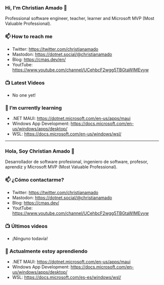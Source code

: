### Hi, I'm Christian Amado 👋

Professional software engineer, teacher, learner and Microsoft MVP (Most Valuable Professional).

### 📫 How to reach me
- Twitter:  https://twitter.com/christianamado
- Mastodon: <a rel="me" href="https://dotnet.social/@christianamado">https://dotnet.social/@christianamado</a>
- Blog:  https://cmas.dev/en/
- YoutTube:  https://www.youtube.com/channel/UCehbcF2wgg5TBGtaWlMEvyw

### 📺 Latest Videos
- No one yet!

### 🌱 I’m currently learning
- .NET MAUI: https://dotnet.microsoft.com/en-us/apps/maui
- Windows App Development: https://docs.microsoft.com/en-us/windows/apps/desktop/
- WSL: https://docs.microsoft.com/en-us/windows/wsl/

<!--
Here are some ideas to get you started:

- 🔭 I’m currently working on ...
- 🌱 I’m currently learning ...
- 👯 I’m looking to collaborate on ...
- 🤔 I’m looking for help with ...
- 💬 Ask me about ...
- 📫 How to reach me: ...
- 😄 Pronouns: ...
- ⚡ Fun fact: ...
-->
---
### Hola, Soy Christian Amado 👋

Desarrollador de software profesional, ingeniero de software, profesor, aprendiz y Microsoft MVP (Most Valuable Professional).

### 📫 ¿Cómo contactarme?
- Twitter:  https://twitter.com/christianamado
- Mastodon: https://dotnet.social/@christianamado
- Blog:  https://cmas.dev/
- YoutTube:  https://www.youtube.com/channel/UCehbcF2wgg5TBGtaWlMEvyw

### 📺 Últimos videos
- ¡Ninguno todavía!

### 🌱 Actualmente estoy aprendiendo
- .NET MAUI: https://dotnet.microsoft.com/en-us/apps/maui
- Windows App Development: https://docs.microsoft.com/en-us/windows/apps/desktop/
- WSL: https://docs.microsoft.com/es-es/windows/wsl/
